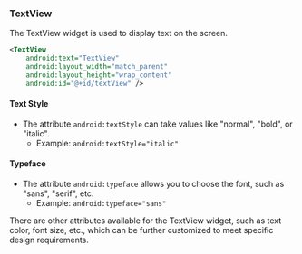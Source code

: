 ### TextView
The TextView widget is used to display text on the screen.

```xml
<TextView
    android:text="TextView"
    android:layout_width="match_parent"
    android:layout_height="wrap_content"
    android:id="@+id/textView" />
```

#### Text Style
- The attribute `android:textStyle` can take values like "normal", "bold", or "italic".
  - Example: `android:textStyle="italic"`

#### Typeface
- The attribute `android:typeface` allows you to choose the font, such as "sans", "serif", etc.
  - Example: `android:typeface="sans"`

There are other attributes available for the TextView widget, such as text color, font size, etc., which can be further customized to meet specific design requirements.
